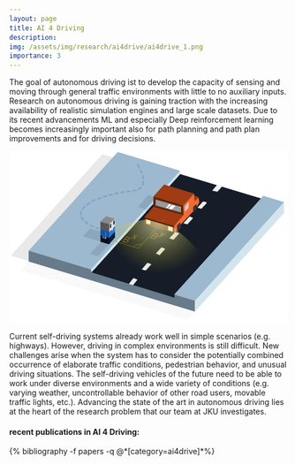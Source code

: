 ```yaml
---
layout: page
title: AI 4 Driving
description:
img: /assets/img/research/ai4drive/ai4drive_1.png
importance: 3
---
```

<p>
The goal of autonomous driving ist to develop the capacity of sensing and moving through general traffic environments with little to no auxiliary inputs. Research on autonomous driving is gaining traction with the increasing availability of realistic simulation engines and large scale datasets. Due to its recent advancements ML and especially Deep reinforcement learning becomes increasingly important also for path planning and path plan  improvements  and for driving decisions.</p>

<div class="row justify-content-sm-center">
    <div class="col-sm-8 mt-3 mt-md-0">
        <img class="img-fluid rounded research-img" src="/assets/img/research/ai4drive/ai4drive_1.png" alt="" title="example image"/>
    </div>

<p>
Current self-driving systems already work well in simple scenarios (e.g. highways). However, driving in complex environments is still difficult. New challenges arise when the system has to consider the potentially combined occurrence of elaborate traffic conditions, pedestrian behavior, and unusual driving situations. The self-driving vehicles of the future need to be able to work under diverse environments and a wide variety of conditions (e.g. varying weather, uncontrollable behavior of other road users, movable traffic lights, etc.). Advancing the state of the art in autonomous driving lies at the heart of the research problem that our team at JKU investigates.</p>

<div class="publications">
<h4>recent publications in AI 4 Driving:</h4>
  {% bibliography -f papers -q @*[category=ai4drive]*%}
</div>
